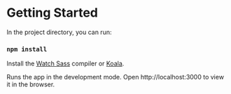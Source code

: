 # Getting Started

In the project directory, you can run:

### `npm install`

Install the [Watch Sass](https://marketplace.visualstudio.com/items?itemName=ritwickdey.live-sass) compiler or [Koala](http://koala-app.com/).

Runs the app in the development mode.
Open http://localhost:3000 to view it in the browser.
